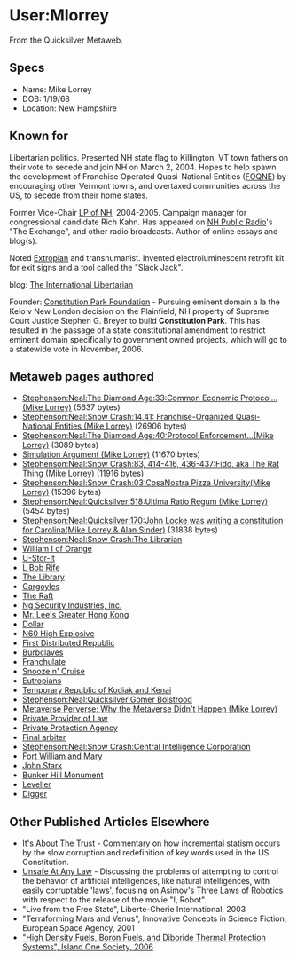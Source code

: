 
# User:Mlorrey

From the Quicksilver Metaweb.


## Specs


* Name: Mike Lorrey
* DOB: 1/19/68
* Location: New Hampshire


## Known for



Libertarian politics. Presented NH state flag to Killington, VT town fathers on their vote to secede and join NH on March 2, 2004. Hopes to help spawn the development of Franchise Operated Quasi-National Entities ([FOQNE](/foqne)) by encouraging other Vermont towns, and overtaxed communities across the US, to secede from their home states.

Former Vice-Chair [LP of NH](/http-www-lpnh-org), 2004-2005. Campaign manager for congressional candidate Rich Kahn. Has appeared on [NH Public Radio](/http-www-nhpr-org)'s "The Exchange", and other radio broadcasts. Author of online essays and blog(s).

Noted [Extropian](/http-www-extropy-org) and transhumanist. Invented electroluminescent retrofit kit for exit signs and a tool called the "Slack Jack".

blog: [The International Libertarian](/http-intlib-blogspot-com)

Founder: [Constitution Park Foundation](/http-constitutionpark-blogspot-com) - Pursuing eminent domain a la the Kelo v New London decision on the Plainfield, NH property of Supreme Court Justice Stephen G. Breyer to build **Constitution Park**. This has resulted in the passage of a state constitutional amendment to restrict eminent domain specifically to government owned projects, which will go to a statewide vote in November, 2006.

## Metaweb pages authored


* [Stephenson:Neal:The Diamond Age:33:Common Economic Protocol...(Mike Lorrey)](/stephenson-neal-the-diamond-age-33-common-economic-protocol-mike-lorrey) (5637 bytes)
* [Stephenson:Neal:Snow Crash:14,41: Franchise-Organized Quasi-National Entities (Mike Lorrey)](/stephenson-neal-snow-crash-14-41-franchise-organized-quasi-national-entities-mike-lorrey) (26906 bytes)
* [Stephenson:Neal:The Diamond Age:40:Protocol Enforcement...(Mike Lorrey)](/stephenson-neal-the-diamond-age-40-protocol-enforcement-mike-lorrey) (3089 bytes)
* [Simulation Argument (Mike Lorrey)](/simulation-argument-mike-lorrey) (11670 bytes)
* [Stephenson:Neal:Snow Crash:83, 414-416, 436-437:Fido, aka The Rat Thing (Mike Lorrey)](/stephenson-neal-snow-crash-83-414-416-436-437-fido-aka-the-rat-thing-mike-lorrey) (11916 bytes)
* [Stephenson:Neal:Snow Crash:03:CosaNostra Pizza University(Mike Lorrey)](/stephenson-neal-snow-crash-03-cosanostra-pizza-university-mike-lorrey) (15396 bytes)
* [Stephenson:Neal:Quicksilver:518:Ultima Ratio Regum (Mike Lorrey)](/stephenson-neal-quicksilver-518-ultima-ratio-regum-mike-lorrey) (5454 bytes)
* [Stephenson:Neal:Quicksilver:170:John Locke was writing a constitution for Carolina(Mike Lorrey & Alan Sinder)](/stephenson-neal-quicksilver-170-john-locke-was-writing-a-constitution-for-carolina-mike-lorrey-alan-sinder) (31838 bytes)
* [Stephenson:Neal:Snow Crash:The Librarian](/stephenson-neal-snow-crash-the-librarian)
* [William I of Orange](/william-i-of-orange)
* [U-Stor-It](/u-stor-it)
* [L Bob Rife](/l-bob-rife)
* [The Library](/the-library)
* [Gargoyles](/gargoyles)
* [The Raft](/the-raft)
* [Ng Security Industries, Inc.](/ng-security-industries-inc)
* [Mr. Lee's Greater Hong Kong](/mr-lee-s-greater-hong-kong)
* [Dollar](/dollar)
* [N60 High Explosive](/n60-high-explosive)
* [First Distributed Republic](/first-distributed-republic)
* [Burbclaves](/burbclaves)
* [Franchulate](/franchulate)
* [Snooze n' Cruise](/snooze-n-cruise)
* [Eutropians](/eutropians)
* [Temporary Republic of Kodiak and Kenai](/temporary-republic-of-kodiak-and-kenai)
* [Stephenson:Neal:Quicksilver:Gomer Bolstrood](/stephenson-neal-quicksilver-gomer-bolstrood)
* [Metaverse Perverse: Why the Metaverse Didn't Happen (Mike Lorrey)](/metaverse-perverse-why-the-metaverse-didn-t-happen-mike-lorrey)
* [Private Provider of Law](/private-provider-of-law)
* [Private Protection Agency](/private-protection-agency)
* [Final arbiter](/final-arbiter)
* [Stephenson:Neal:Snow Crash:Central Intelligence Corporation](/stephenson-neal-snow-crash-central-intelligence-corporation)
* [Fort William and Mary](/fort-william-and-mary)
* [John Stark](/john-stark)
* [Bunker Hill Monument](/bunker-hill-monument)
* [Leveller](/leveller)
* [Digger](/digger)


## Other Published Articles Elsewhere


* [It's About The Trust](/http-www-ncc-1776-com-tle2001-libe127-20010625-03-html) - Commentary on how incremental statism occurs by the slow corruption and redefinition of key words used in the US Constitution.
* [Unsafe At Any Law](/http-www-asimovlaws-com-articles) - Discussing the problems of attempting to control the behavior of artificial intelligences, like natural intelligences, with easily corruptable 'laws', focusing on Asimov's Three Laws of Robotics with respect to the release of the movie "I, Robot".
* "Live from the Free State", Liberte-Cherie International, 2003
* "Terraforming Mars and Venus", Innovative Concepts in Science Fiction, European Space Agency, 2001
* ["High Density Fuels, Boron Fuels, and Diboride Thermal Protection Systems", Island One Society, 2006](/http-www-islandone-org-launch-boron-sharp-article-htm)
